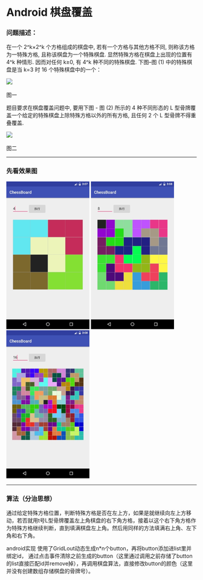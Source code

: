 


# Android 棋盘覆盖
### 问题描述：
在一个 2^k×2^k 个方格组成的棋盘中, 若有一个方格与其他方格不同, 则称该方格为一特殊方格, 且称该棋盘为一个特殊棋盘. 显然特殊方格在棋盘上出现的位置有 4^k 种情形. 因而对任何 k≥0, 有 4^k 种不同的特殊棋盘.
     下图–图 (1) 中的特殊棋盘是当 k=3 时 16 个特殊棋盘中的一个：
       
       
<img src="http://pic002.cnblogs.com/images/2011/320662/2011080809544435.png" />
  
  
图一
  
  
题目要求在棋盘覆盖问题中, 要用下图 - 图 (2) 所示的 4 种不同形态的 L 型骨牌覆盖一个给定的特殊棋盘上除特殊方格以外的所有方格, 且任何 2 个 L 型骨牌不得重叠覆盖.

 <img src="http://pic002.cnblogs.com/images/2011/320662/2011080809550625.png" />

图二

---
### 先看效果图
<img src="https://github.com/weimin96/ChessBoard/blob/master/ScreenShots/screenshot1.jpg" width="220"/>
<img src="https://github.com/weimin96/ChessBoard/blob/master/ScreenShots/screenshot2.jpg" width="220"/>
<img src="https://github.com/weimin96/ChessBoard/blob/master/ScreenShots/screenshot3.jpg" width="220"/>

---
### 算法（分治思想）
通过给定特殊方格位置，判断特殊方格是否在左上方，如果是就继续向左上方移动，若否就用t号L型骨牌覆盖左上角棋盘的右下角方格，接着以这个右下角方格作为特殊方格继续判断，直到填满棋盘左上角。然后用同样的方法填满右上角、左下角和右下角。

android实现
使用了GridLout动态生成n*n个button，再将button添加进list里并绑定id，
通过点击事件清除之前生成的button（这里通过调用之前存储了button的list直接匹配id并remove掉），再调用棋盘算法，直接修改button的颜色（这里并没有创建数组存储棋盘的骨牌号）。
